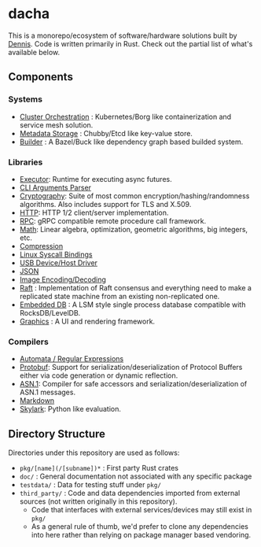 # dacha

This is a monorepo/ecosystem of software/hardware solutions built by [Dennis](https://github.com/dennisss). Code is written primarily in Rust. Check out the partial list of what's available below.

## Components

### Systems

- [Cluster Orchestration](./pkg/container/index.md) : Kubernetes/Borg like containerization and service mesh solution.
- [Metadata Storage](./pkg/datastore/src/meta/index.md) : Chubby/Etcd like key-value store.
- [Builder](./pkg/builder/index.md) : A Bazel/Buck like dependency graph based builded system.

### Libraries

- [Executor](./pkg/executor/index.md): Runtime for executing async futures.
- [CLI Arguments Parser](./pkg/base/args/index.md)
- [Cryptography](./pkg/crypto/index.md): Suite of most common encryption/hashing/randomness
  algorithms. Also includes support for TLS and X.509.
- [HTTP](./pkg/http/index.md): HTTP 1/2 client/server implementation.
- [RPC](./pkg/rpc/index.md): gRPC compatible remote procedure call framework.
- [Math](./pkg/math/index.md): Linear algebra, optimization, geometric algorithms, big integers, etc.
- [Compression](./pkg/compression/index.md)
- [Linux Syscall Bindings](./pkg/sys/)
- [USB Device/Host Driver](./pkg/usb/index.md)
- [JSON](./pkg/json/)
- [Image Encoding/Decoding](./pkg/image/)
- [Raft](./pkg/raft/README.md) : Implementation of Raft consensus and everything need to make a replicated state machine from an existing non-replicated one.
- [Embedded DB](./pkg/sstable/index.md) : A LSM style single process database compatible with RocksDB/LevelDB.
- [Graphics](./pkg/graphics/) : A UI and rendering framework.


### Compilers

- [Automata / Regular Expressions](./pkg/automata/index.md)
- [Protobuf](./pkg/protobuf/index.md): Support for serialization/deserialization of Protocol Buffers either via code generation or dynamic reflection.
- [ASN.1](./pkg/asn/index.md): Compiler for safe accessors and serialization/deserialization of ASN.1 messages.
- [Markdown](./pkg/markdown/index.md)
- [Skylark](./pkg/skylark/index.md): Python like evaluation.

## Directory Structure

Directories under this repository are used as follows:

- `pkg/[name](/[subname])*` : First party Rust crates
- `doc/` : General documentation not associated with any specific package
- `testdata/` : Data for testing stuff under `pkg/`
- `third_party/` : Code and data dependencies imported from external sources (not written originally in this repository).
    - Code that interfaces with external services/devices may still exist in `pkg/`
    - As a general rule of thumb, we'd prefer to clone any dependencies into here rather than relying on package manager based vendoring.

